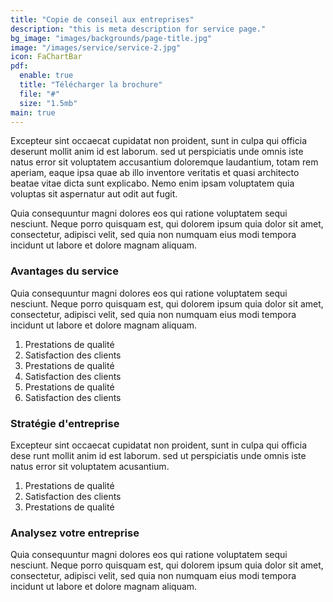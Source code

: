 ```yaml
---
title: "Copie de conseil aux entreprises"
description: "this is meta description for service page."
bg_image: "images/backgrounds/page-title.jpg"
image: "/images/service/service-2.jpg"
icon: FaChartBar
pdf:
  enable: true
  title: "Télécharger la brochure"
  file: "#"
  size: "1.5mb"
main: true
---
```


Excepteur sint occaecat cupidatat non proident, sunt in culpa qui officia deserunt mollit anim id est laborum. sed ut perspiciatis unde omnis iste natus error sit voluptatem accusantium doloremque laudantium, totam rem aperiam, eaque ipsa quae ab illo inventore veritatis et quasi architecto beatae vitae dicta sunt explicabo. Nemo enim ipsam voluptatem quia voluptas sit aspernatur aut odit aut fugit.

Quia consequuntur magni dolores eos qui ratione voluptatem sequi nesciunt. Neque porro quisquam est, qui dolorem ipsum quia dolor sit amet, consectetur, adipisci velit, sed quia non numquam eius modi tempora incidunt ut labore et dolore magnam aliquam.

### Avantages du service

Quia consequuntur magni dolores eos qui ratione voluptatem sequi nesciunt. Neque porro quisquam est, qui dolorem ipsum quia dolor sit amet, consectetur, adipisci velit, sed quia non numquam eius modi tempora incidunt ut labore et dolore magnam aliquam.

1. Prestations de qualité
2. Satisfaction des clients
3. Prestations de qualité
4. Satisfaction des clients
5. Prestations de qualité
6. Satisfaction des clients

### Stratégie d'entreprise

Excepteur sint occaecat cupidatat non proident, sunt in culpa qui officia dese runt mollit anim id est laborum. sed ut perspiciatis unde omnis iste natus error sit voluptatem acusantium.

1. Prestations de qualité
2. Satisfaction des clients
3. Prestations de qualité

### Analysez votre entreprise

Quia consequuntur magni dolores eos qui ratione voluptatem sequi nesciunt. Neque porro quisquam est, qui dolorem ipsum quia dolor sit amet, consectetur, adipisci velit, sed quia non numquam eius modi tempora incidunt ut labore et dolore magnam aliquam.
